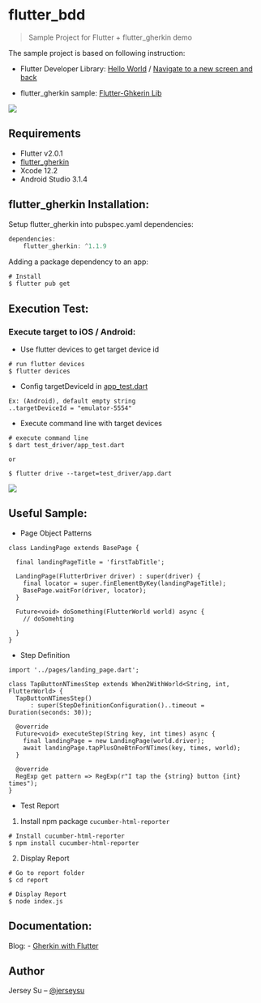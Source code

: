 # flutter_bdd
> Sample Project for Flutter + flutter_gherkin demo

The sample project is based on following instruction:

- Flutter Developer Library: [Hello World](https://github.com/flutter/flutter/tree/master/examples/hello_world) / [Navigate to a new screen and back](https://flutter.dev/docs/cookbook/navigation/navigation-basics)


- flutter_gherkin  sample: [Flutter-Ghkerin Lib](https://github.com/jonsamwell/flutter_gherkin)

![](flutter_bdd_demo_iOS.gif)

## Requirements

- Flutter v2.0.1
- [flutter_gherkin](https://pub.dartlang.org/packages/flutter_gherkin)
- Xcode 12.2
- Android Studio 3.1.4

## flutter_gherkin Installation:

Setup flutter_gherkin into pubspec.yaml dependencies:

```dart
dependencies:
    flutter_gherkin: ^1.1.9
```

Adding a package dependency to an app:
```
# Install
$ flutter pub get
```

## Execution Test:

### Execute target to iOS / Android:
- Use flutter devices to get target device id
```
# run flutter devices
$ flutter devices
```

- Config targetDeviceId in [app_test.dart](test/app_test.dart#L24)
```
Ex: (Android), default empty string
..targetDeviceId = "emulator-5554"
```

- Execute command line with target devices
```
# execute command line
$ dart test_driver/app_test.dart

or 

$ flutter drive --target=test_driver/app.dart
```

![](flutter_bdd_demo_Andriod.gif)

## Useful Sample:

- Page Object Patterns
```
class LandingPage extends BasePage {

  final landingPageTitle = 'firstTabTitle';

  LandingPage(FlutterDriver driver) : super(driver) {
    final locator = super.finElementByKey(landingPageTitle);
    BasePage.waitFor(driver, locator);
  }

  Future<void> doSomething(FlutterWorld world) async {
    // doSomehting

  }
}
```

- Step Definition
```
import '../pages/landing_page.dart';

class TapButtonNTimesStep extends When2WithWorld<String, int, FlutterWorld> {
  TapButtonNTimesStep()
      : super(StepDefinitionConfiguration()..timeout = Duration(seconds: 30));

  @override
  Future<void> executeStep(String key, int times) async {
    final landingPage = new LandingPage(world.driver);
    await landingPage.tapPlusOneBtnForNTimes(key, times, world);
  }

  @override
  RegExp get pattern => RegExp(r"I tap the {string} button {int} times");
}

```

- Test Report

1. Install npm package `cucumber-html-reporter`  
```
# Install cucumber-html-reporter
$ npm install cucumber-html-reporter
```

2. Display Report
```
# Go to report folder
$ cd report

# Display Report
$ node index.js
```

## Documentation:

Blog: - [Gherkin with Flutter](https://medium.com/@loverjersey/%E7%8E%A9%E4%B8%80%E7%8E%A9-flutter-gherkin-gherkin-with-flutter-b84e246f50a2)


## Author

Jersey Su – [@jerseysu](https://twitter.com/jerseysu) 
